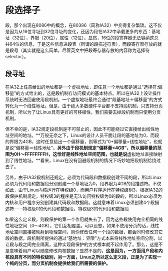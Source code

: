 # 段选择子

段，那个出现在8086中的概念，在80386（简称IA32）中变得复杂繁琐。这不仅是因为从16位寻址到32位寻址的变化，还因为段在IA32中承载更多的东西：基地址（32位），界限（20位），属性（12位）。显然，16位的段寄存器无法容纳这总共64位的信息，于是这些信息进段表（所谓的段描述符表），而段寄存器存放的就是段号（其实就是这么简单，尽管英文中把段寄存器存放的内容称为选择符selector）。

## 段寻址

在IA32上任意给出的地址都是一个虚拟地址，即任意一个地址都是通过“选择符:偏移量”的方式给出的，这是段机制存访问模式的基本特点。所以在IA32上设计操作系统时无法回避使用段机制。一个虚拟地址最终会通过“段基地址＋偏移量”的方式转化为一个线性地址。但是，由于绝大多数硬件平台都不支持段机制，只支持分页机制，所以为了让Linux具有更好的可移植性，我们需要去掉段机制而只使用分页机制。

但不幸的是，IA32规定段机制是不可禁止的，因此不可能绕过它直接给出线性地址空间的地址。**万般无奈之下，Linux的设计人员干脆让段的基地址为0，而段的界限为4GB，这时任意给出一个偏移量，则等式为“0+偏移量=线性地址”，也就是说“偏移量＝线性地址”。**另外由于段机制规定“偏移量<4GB”，所以偏移量的范围为0H～FFFFFFFFH，这恰好是线性地址空间范围，也就是说**虚拟地址直接映射到了线性地址。**看来，Linux在没有回避段机制的情况下巧妙地把段机制给绕过去了。

另外，由于IA32段机制还规定，必须为代码段和数据段创建不同的段，所以Linux必须为代码段和数据段分别创建一个基地址为0，段界限为4GB的段描述符。不仅如此，由于Linux内核运行在特权级0，而用户程序运行在特权级别3，根据IA32的段保护机制规定，特权级3的程序是无法访问特权级为0的段的，所以Linux必须为内核和用户程序分别创建其代码段和数据段。这就意味着Linux必须创建4个段描述符——特权级0的代码段和数据段，特权级3的代码段和数据段

如果这么定义段，则段保护的第一个作用就失去了，因为这些段使用完全相同的线性地址空间（0～4GB），它们互相覆盖。可以设想，如果不使用分页的话，线性地址空间直接被映射到物理空间，则你修改任何一个段的数据，都会同时修改其它段的数据，段机制所提供的通过“基地址：界限”方式本来将线性地址空间分割，以让段与段之间完全隔离，这种实现段保护的方式根本就不起作用了。那么，这是不是意味着用户可以随意修改内核数据？显然不是的，**这是因为，一方面用户段和内核段具有不同的特权级别，另一方面，Linux之所以这么定义段，正是为了实现一个纯的分页，而分页机制会提供给我们所需要的保护。**